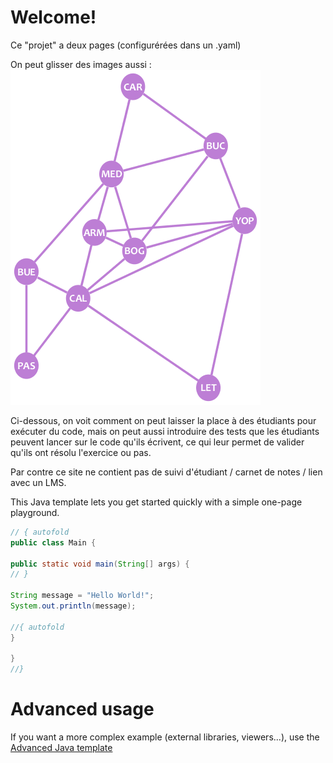# Welcome!

Ce "projet" a deux pages (configurérées dans un .yaml)

On peut glisser des images aussi :
![Graph example](cities.png "")


Ci-dessous, on voit comment on peut laisser la place à des étudiants pour exécuter du code, 
mais on peut aussi introduire des tests que les étudiants peuvent lancer sur le code qu'ils écrivent, 
ce qui leur permet de valider qu'ils ont résolu l'exercice ou pas. 

Par contre ce site ne contient pas de suivi d'étudiant / carnet de notes / lien avec un LMS. 


This Java template lets you get started quickly with a simple one-page playground.

```java runnable
// { autofold
public class Main {

public static void main(String[] args) {
// }

String message = "Hello World!";
System.out.println(message);

//{ autofold
}

}
//}
```

# Advanced usage

If you want a more complex example (external libraries, viewers...), use the [Advanced Java template](https://tech.io/select-repo/385)
